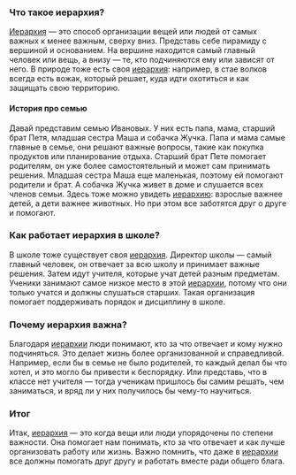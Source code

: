 ### Что такое иерархия?

[Иерархия](KIDBOOK/learning/knowledge_structure/Иерархия.md) — это способ организации вещей или людей от самых важных к менее важным, сверху вниз. Представь себе пирамиду с вершиной и основанием. На вершине находится самый главный человек или вещь, а внизу — те, кто подчиняются ему или зависят от него. В природе тоже есть своя [иерархия](KIDBOOK/learning/knowledge_structure/Иерархия.md): например, в стае волков всегда есть вожак, который решает, куда идти охотиться и как защищать свою территорию.

#### История про семью

Давай представим семью Ивановых. У них есть папа, мама, старший брат Петя, младшая сестра Маша и собачка Жучка. Папа и мама самые главные в семье, они решают важные вопросы, такие как покупка продуктов или планирование отдыха. Старший брат Пете помогает родителям, он уже более самостоятельный и может сам принимать решения. Младшая сестра Маша еще маленькая, поэтому ей помогают родители и брат. А собачка Жучка живет в доме и слушается всех членов семьи. Здесь тоже можно увидеть [иерархию](KIDBOOK/learning/knowledge_structure/Иерархия.md): взрослые важнее детей, а дети важнее животных. Но при этом все заботятся друг о друге и помогают.

### Как работает иерархия в школе?

В школе тоже существует своя [иерархия](KIDBOOK/learning/knowledge_structure/Иерархия.md). Директор школы — самый главный человек, он отвечает за всю школу и принимает важные решения. Затем идут учителя, которые учат детей разным предметам. Ученики занимают самое низкое место в этой [иерархии](KIDBOOK/learning/knowledge_structure/Иерархия.md), потому что они только учатся и должны слушаться старших. Такая организация помогает поддерживать порядок и дисциплину в школе.

### Почему иерархия важна?

Благодаря [иерархии](KIDBOOK/learning/knowledge_structure/Иерархия.md) люди понимают, кто за что отвечает и кому нужно подчиняться. Это делает жизнь более организованной и справедливой. Например, если бы в семье не было родителей, то каждый делал бы что хотел, и это могло бы привести к беспорядку. Или представь, что в классе нет учителя — тогда ученикам пришлось бы самим решать, чем заниматься, и вряд ли у них получилось бы чему-то научиться.

### Итог

Итак, [иерархия](KIDBOOK/learning/knowledge_structure/Иерархия.md) — это когда вещи или люди упорядочены по степени важности. Она помогает нам понимать, кто за что отвечает и как лучше организовать работу или жизнь. Важно помнить, что даже в [иерархии](KIDBOOK/learning/knowledge_structure/Иерархия.md) все должны помогать друг другу и работать вместе ради общего блага.